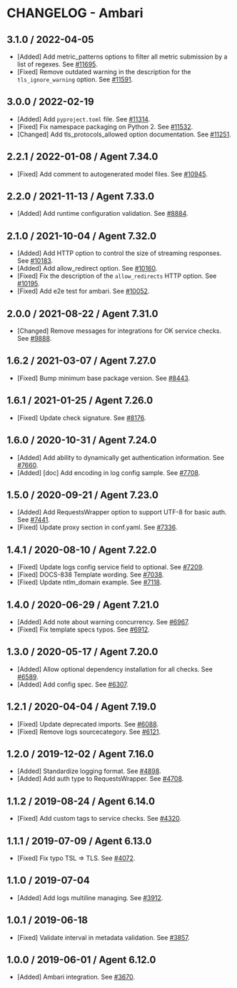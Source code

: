 # CHANGELOG - Ambari

## 3.1.0 / 2022-04-05

* [Added] Add metric_patterns options to filter all metric submission by a list of regexes. See [#11695](https://github.com/DataDog/integrations-core/pull/11695).
* [Fixed] Remove outdated warning in the description for the `tls_ignore_warning` option. See [#11591](https://github.com/DataDog/integrations-core/pull/11591).

## 3.0.0 / 2022-02-19

* [Added] Add `pyproject.toml` file. See [#11314](https://github.com/DataDog/integrations-core/pull/11314).
* [Fixed] Fix namespace packaging on Python 2. See [#11532](https://github.com/DataDog/integrations-core/pull/11532).
* [Changed] Add tls_protocols_allowed option documentation. See [#11251](https://github.com/DataDog/integrations-core/pull/11251).

## 2.2.1 / 2022-01-08 / Agent 7.34.0

* [Fixed] Add comment to autogenerated model files. See [#10945](https://github.com/DataDog/integrations-core/pull/10945).

## 2.2.0 / 2021-11-13 / Agent 7.33.0

* [Added] Add runtime configuration validation. See [#8884](https://github.com/DataDog/integrations-core/pull/8884).

## 2.1.0 / 2021-10-04 / Agent 7.32.0

* [Added] Add HTTP option to control the size of streaming responses. See [#10183](https://github.com/DataDog/integrations-core/pull/10183).
* [Added] Add allow_redirect option. See [#10160](https://github.com/DataDog/integrations-core/pull/10160).
* [Fixed] Fix the description of the `allow_redirects` HTTP option. See [#10195](https://github.com/DataDog/integrations-core/pull/10195).
* [Fixed] Add e2e test for ambari. See [#10052](https://github.com/DataDog/integrations-core/pull/10052).

## 2.0.0 / 2021-08-22 / Agent 7.31.0

* [Changed] Remove messages for integrations for OK service checks. See [#9888](https://github.com/DataDog/integrations-core/pull/9888).

## 1.6.2 / 2021-03-07 / Agent 7.27.0

* [Fixed] Bump minimum base package version. See [#8443](https://github.com/DataDog/integrations-core/pull/8443).

## 1.6.1 / 2021-01-25 / Agent 7.26.0

* [Fixed] Update check signature. See [#8176](https://github.com/DataDog/integrations-core/pull/8176).

## 1.6.0 / 2020-10-31 / Agent 7.24.0

* [Added] Add ability to dynamically get authentication information. See [#7660](https://github.com/DataDog/integrations-core/pull/7660).
* [Added] [doc] Add encoding in log config sample. See [#7708](https://github.com/DataDog/integrations-core/pull/7708).

## 1.5.0 / 2020-09-21 / Agent 7.23.0

* [Added] Add RequestsWrapper option to support UTF-8 for basic auth. See [#7441](https://github.com/DataDog/integrations-core/pull/7441).
* [Fixed] Update proxy section in conf.yaml. See [#7336](https://github.com/DataDog/integrations-core/pull/7336).

## 1.4.1 / 2020-08-10 / Agent 7.22.0

* [Fixed] Update logs config service field to optional. See [#7209](https://github.com/DataDog/integrations-core/pull/7209).
* [Fixed] DOCS-838 Template wording. See [#7038](https://github.com/DataDog/integrations-core/pull/7038).
* [Fixed] Update ntlm_domain example. See [#7118](https://github.com/DataDog/integrations-core/pull/7118).

## 1.4.0 / 2020-06-29 / Agent 7.21.0

* [Added] Add note about warning concurrency. See [#6967](https://github.com/DataDog/integrations-core/pull/6967).
* [Fixed] Fix template specs typos. See [#6912](https://github.com/DataDog/integrations-core/pull/6912).

## 1.3.0 / 2020-05-17 / Agent 7.20.0

* [Added] Allow optional dependency installation for all checks. See [#6589](https://github.com/DataDog/integrations-core/pull/6589).
* [Added] Add config spec. See [#6307](https://github.com/DataDog/integrations-core/pull/6307).

## 1.2.1 / 2020-04-04 / Agent 7.19.0

* [Fixed] Update deprecated imports. See [#6088](https://github.com/DataDog/integrations-core/pull/6088).
* [Fixed] Remove logs sourcecategory. See [#6121](https://github.com/DataDog/integrations-core/pull/6121).

## 1.2.0 / 2019-12-02 / Agent 7.16.0

* [Added] Standardize logging format. See [#4898](https://github.com/DataDog/integrations-core/pull/4898).
* [Added] Add auth type to RequestsWrapper. See [#4708](https://github.com/DataDog/integrations-core/pull/4708).

## 1.1.2 / 2019-08-24 / Agent 6.14.0

* [Fixed] Add custom tags to service checks. See [#4320](https://github.com/DataDog/integrations-core/pull/4320).

## 1.1.1 / 2019-07-09 / Agent 6.13.0

* [Fixed] Fix typo TSL => TLS. See [#4072](https://github.com/DataDog/integrations-core/pull/4072).

## 1.1.0 / 2019-07-04

* [Added] Add logs multiline managing. See [#3912](https://github.com/DataDog/integrations-core/pull/3912).

## 1.0.1 / 2019-06-18

* [Fixed] Validate interval in metadata validation. See [#3857](https://github.com/DataDog/integrations-core/pull/3857).

## 1.0.0 / 2019-06-01 / Agent 6.12.0

* [Added] Ambari integration. See [#3670](https://github.com/DataDog/integrations-core/pull/3670).

